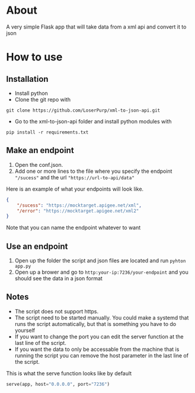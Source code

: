 # About
A very simple Flask app that will take data from a xml api and convert it to json

# How to use

## Installation
* Install python
* Clone the git repo with
```console
git clone https://github.com/LoserPurp/xml-to-json-api.git
```
* Go to the xml-to-json-api folder and install python modules with
```console
pip install -r requirements.txt
```

## Make an endpoint
1. Open the conf.json.  
2. Add one or more lines to the file where you specify the endpoint `"/sucess"` and the url `"https://url-to-api/data"`

Here is an example of what your endpoints will look like.
```json
{
    "/sucess": "https://mocktarget.apigee.net/xml",
    "/error": "https://mocktarget.apigee.net/xml2"
}
```
Note that you can name the endpoint whatever to want

## Use an endpoint
1. Open up the folder the script and json files are located and run `pyhton app.py`
3. Open up a brower and go to `http:your-ip:7236/your-endpoint` and you should see the data in a json format


## Notes
* The script does not support https.
* The script need to be started manually. You could make a systemd that runs the script automatically, but that is something you have to do yourself  
* If you want to change the port you can edit the server function at the last line of the script.  
* If you want the data to only be accessable from the machine that is running the script you can remove the host parameter in the last line of the script.  

This is what the serve function looks like by default
```python
serve(app, host="0.0.0.0", port="7236")
```
